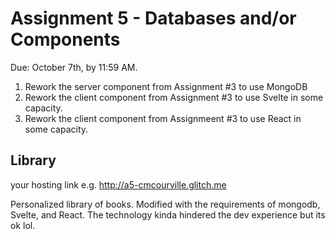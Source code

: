 Assignment 5 - Databases and/or Components
===

Due: October 7th, by 11:59 AM.

1. Rework the server component from Assignment #3 to use MongoDB 
2. Rework the client component from Assignment #3 to use Svelte in some capacity.
3. Rework the client component from Assignmeent #3 to use React in some capacity.

## Library 

your hosting link e.g. http://a5-cmcourville.glitch.me

Personalized library of books. Modified with the requirements of mongodb, Svelte, and React. The technology kinda hindered the dev experience but its ok lol. 

